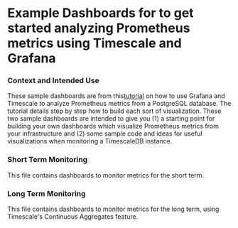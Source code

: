 # Example Dashboards for to get started analyzing Prometheus metrics using Timescale and Grafana

### Context and Intended Use
These sample dashboards are from this[tutorial](https://docs.timescale.com/latest/tutorials/tutorial-use-timescale-prometheus-grafana)
on how to use Grafana and Timescale to analyze Prometheus metrics from a PostgreSQL database. The tutorial details step by step how to
build each sort of visualization. These two sample dashboards are intended to give you (1) a starting point for building your own dashboards which
visualize Prometheus metrics from your infrastructure and (2) some sample code and ideas for useful visualizations when monitoring a TimescaleDB instance.

### Short Term Monitoring

This file contains dashboards to monitor metrics for the short term.

### Long Term Monitoring

This file contains dashboards to monitor metrics for the long term, using Timescale's Continuous Aggregates feature.

